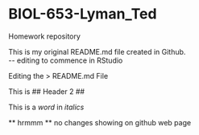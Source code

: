 # BIOL-653-Lyman_Ted
Homework repository

This is my original README.md file created in Github.  
-- editing to commence in RStudio


Editing the > README.md File

This is ## Header 2 ## 

This is a *word* in *italics* 

** hrmmm ** no changes showing on github web page


